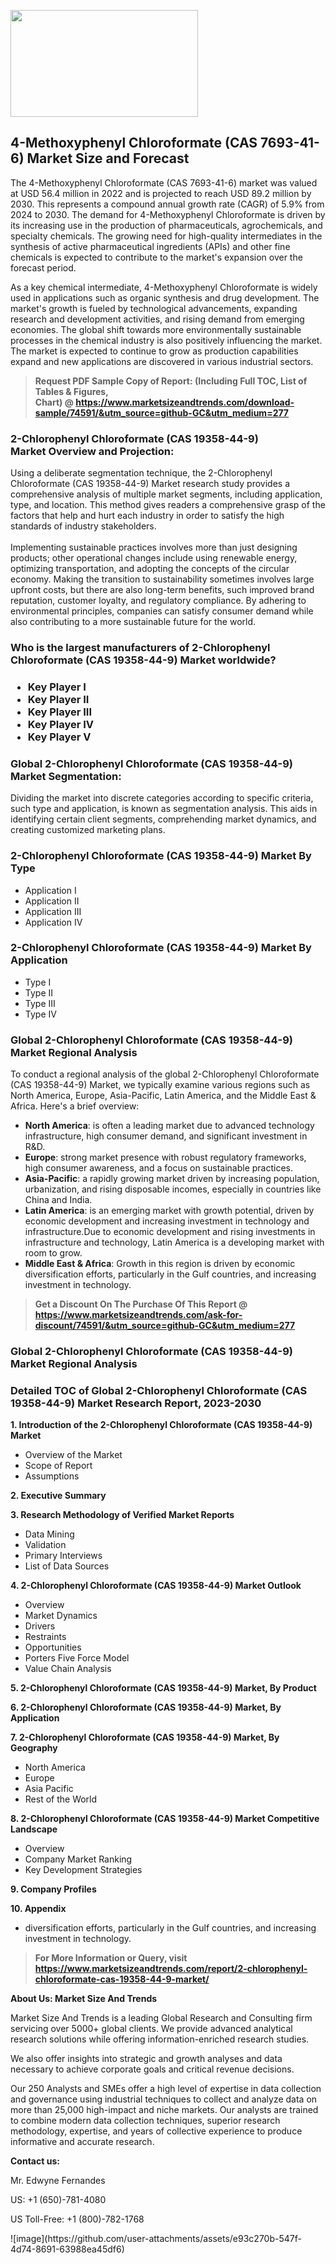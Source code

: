 <p><img class="alignnone size-medium wp-image-20088" src="https://ffe5etoiles.com/wp-content/uploads/2024/12/MST1-300x171.png" alt="" width="300" height="171" /></p><h2>4-Methoxyphenyl Chloroformate (CAS 7693-41-6) Market Size and Forecast</h2><p>The 4-Methoxyphenyl Chloroformate (CAS 7693-41-6) market was valued at USD 56.4 million in 2022 and is projected to reach USD 89.2 million by 2030. This represents a compound annual growth rate (CAGR) of 5.9% from 2024 to 2030. The demand for 4-Methoxyphenyl Chloroformate is driven by its increasing use in the production of pharmaceuticals, agrochemicals, and specialty chemicals. The growing need for high-quality intermediates in the synthesis of active pharmaceutical ingredients (APIs) and other fine chemicals is expected to contribute to the market's expansion over the forecast period.</p><p>As a key chemical intermediate, 4-Methoxyphenyl Chloroformate is widely used in applications such as organic synthesis and drug development. The market's growth is fueled by technological advancements, expanding research and development activities, and rising demand from emerging economies. The global shift towards more environmentally sustainable processes in the chemical industry is also positively influencing the market. The market is expected to continue to grow as production capabilities expand and new applications are discovered in various industrial sectors.</p></p><blockquote id="" class=""><strong>Request PDF Sample Copy of Report: (Including Full TOC, List of Tables &amp; Figures, Chart)&nbsp;@&nbsp;<strong><a href="https://www.marketsizeandtrends.com/download-sample/74591/&utm_source=github-GC&utm_medium=277" target="_blank">https://www.marketsizeandtrends.com/download-sample/74591/&utm_source=github-GC&utm_medium=277</a></strong></strong></blockquote><h3 id="" class="">2-Chlorophenyl Chloroformate (CAS 19358-44-9) Market&nbsp;Overview and Projection:</h3><p id="" class="">Using a deliberate segmentation technique, the 2-Chlorophenyl Chloroformate (CAS 19358-44-9) Market research study provides a comprehensive analysis of multiple market segments, including application, type, and location. This method gives readers a comprehensive grasp of the factors that help and hurt each industry in order to satisfy the high standards of industry stakeholders. <br /> <br />Implementing sustainable practices involves more than just designing products; other operational changes include using renewable energy, optimizing transportation, and adopting the concepts of the circular economy. Making the transition to sustainability sometimes involves large upfront costs, but there are also long-term benefits, such improved brand reputation, customer loyalty, and regulatory compliance. By adhering to environmental principles, companies can satisfy consumer demand while also contributing to a more sustainable future for the world.</p><h3 id="" class="">Who is the largest manufacturers of&nbsp;2-Chlorophenyl Chloroformate (CAS 19358-44-9) Market worldwide?</h3><h3 class=""><p><ul><li>Key Player I </li><li> Key Player II </li><li> Key Player III </li><li> Key Player IV </li><li> Key Player V</li></ul></p></h3><h3 id="" class="">Global&nbsp;2-Chlorophenyl Chloroformate (CAS 19358-44-9) Market Segmentation:</h3><p id="" class="">Dividing the market into discrete categories according to specific criteria, such type and application, is known as segmentation analysis. This aids in identifying certain client segments, comprehending market dynamics, and creating customized marketing plans.</p><h3 id="" class="">2-Chlorophenyl Chloroformate (CAS 19358-44-9) Market&nbsp;By Type</h3><p><p><ul><li>Application I</li><li> Application II</li><li> Application III</li><li> Application IV</p></li></ul></p></p><h3 id="" class="">2-Chlorophenyl Chloroformate (CAS 19358-44-9) Market&nbsp;By Application</h3><p class=""><p><ul><li>Type I</li><li> Type II</li><li> Type III</li><li> Type IV</li></ul></p></p><h3 id="" class="">Global 2-Chlorophenyl Chloroformate (CAS 19358-44-9) Market Regional Analysis</h3><p id="" class="">To conduct a regional analysis of the global 2-Chlorophenyl Chloroformate (CAS 19358-44-9) Market, we typically examine various regions such as North America, Europe, Asia-Pacific, Latin America, and the Middle East &amp; Africa. Here's a brief overview:</p><ul><li><strong>North America</strong>: is often a leading market due to advanced technology infrastructure, high consumer demand, and significant investment in R&amp;D.</li><li><strong>Europe</strong>: strong market presence with robust regulatory frameworks, high consumer awareness, and a focus on sustainable practices.</li><li><strong>Asia-Pacific</strong>: a rapidly growing market driven by increasing population, urbanization, and rising disposable incomes, especially in countries like China and India.</li><li><strong>Latin America</strong>: is an emerging market with growth potential, driven by economic development and increasing investment in technology and infrastructure.Due to economic development and rising investments in infrastructure and technology, Latin America is a developing market with room to grow.</li><li><strong>Middle East &amp; Africa</strong>: Growth in this region is driven by economic diversification efforts, particularly in the Gulf countries, and increasing investment in technology.</li></ul><blockquote id="" class=""><strong>Get a Discount On The Purchase Of This Report @ <strong><a href="https://www.marketsizeandtrends.com/ask-for-discount/74591/&utm_source=github-GC&utm_medium=277" target="_blank">https://www.marketsizeandtrends.com/ask-for-discount/74591/&utm_source=github-GC&utm_medium=277</a></strong></strong></blockquote><h3 id="" class="">Global 2-Chlorophenyl Chloroformate (CAS 19358-44-9) Market Regional Analysis</h3><h3 id="" class="">Detailed TOC of Global 2-Chlorophenyl Chloroformate (CAS 19358-44-9) Market Research Report, 2023-2030</h3><p id="" class=""><strong>1. Introduction of the 2-Chlorophenyl Chloroformate (CAS 19358-44-9) Market</strong></p><ul><li>Overview of the Market</li><li>Scope of Report</li><li>Assumptions</li></ul><p id="" class=""><strong>2. Executive Summary</strong></p><p id="" class=""><strong>3. Research Methodology of Verified Market Reports</strong></p><ul><li>Data Mining</li><li>Validation</li><li>Primary Interviews</li><li>List of Data Sources</li></ul><p id="" class=""><strong>4. 2-Chlorophenyl Chloroformate (CAS 19358-44-9) Market Outlook</strong></p><ul><li>Overview</li><li>Market Dynamics</li><li>Drivers</li><li>Restraints</li><li>Opportunities</li><li>Porters Five Force Model</li><li>Value Chain Analysis</li></ul><p id="" class=""><strong>5. 2-Chlorophenyl Chloroformate (CAS 19358-44-9) Market, By Product</strong></p><p id="" class=""><strong>6. 2-Chlorophenyl Chloroformate (CAS 19358-44-9) Market, By Application</strong></p><p id="" class=""><strong>7. 2-Chlorophenyl Chloroformate (CAS 19358-44-9) Market, By Geography</strong></p><ul><li>North America</li><li>Europe</li><li>Asia Pacific</li><li>Rest of the World</li></ul><p id="" class=""><strong>8. 2-Chlorophenyl Chloroformate (CAS 19358-44-9) Market Competitive Landscape</strong></p><ul><li>Overview</li><li>Company Market Ranking</li><li>Key Development Strategies</li></ul><p id="" class=""><strong>9. Company Profiles</strong></p><p id="" class=""><strong>10. Appendix</strong></p><ul><li>diversification efforts, particularly in the Gulf countries, and increasing investment in technology.</li></ul><blockquote id="" class=""><strong>For More Information or Query, visit <strong><strong><a href="https://www.marketsizeandtrends.com/report/2-chlorophenyl-chloroformate-cas-19358-44-9-market/" target="_blank">https://www.marketsizeandtrends.com/report/2-chlorophenyl-chloroformate-cas-19358-44-9-market/</a></strong></strong></strong></blockquote><p id="" class=""><strong>About Us: Market Size And Trends</strong></p><p id="" class="">Market Size And Trends is a leading Global Research and Consulting firm servicing over 5000+ global clients. We provide advanced analytical research solutions while offering information-enriched research studies.</p><p id="" class="">We also offer insights into strategic and growth analyses and data necessary to achieve corporate goals and critical revenue decisions.</p><p id="" class="">Our 250 Analysts and SMEs offer a high level of expertise in data collection and governance using industrial techniques to collect and analyze data on more than 25,000 high-impact and niche markets. Our analysts are trained to combine modern data collection techniques, superior research methodology, expertise, and years of collective experience to produce informative and accurate research.</p><p id="" class=""><strong>Contact us:</strong></p><p id="" class="">Mr. Edwyne Fernandes</p><p id="" class="">US: +1 (650)-781-4080</p><p id="" class="">US Toll-Free: +1 (800)-782-1768</p>
![image](https://github.com/user-attachments/assets/e93c270b-547f-4d74-8691-63988ea45df6)
